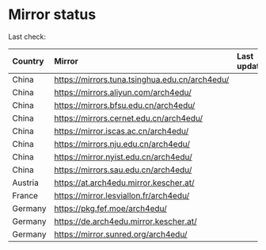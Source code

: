 <script src="./time.js"></script>
# Mirror status
Last check: <script type="text/javascript">localize(1724653778.0713096);</script>

|Country|Mirror|Last update|
|:------|:-----|:----------|
|China|https://mirrors.tuna.tsinghua.edu.cn/arch4edu/|<script type="text/javascript">localize(1724611016);</script>|
|China|https://mirrors.aliyun.com/arch4edu/|<script type="text/javascript">localize(1724611016);</script>|
|China|https://mirrors.bfsu.edu.cn/arch4edu/|<script type="text/javascript">localize(1724611016);</script>|
|China|https://mirrors.cernet.edu.cn/arch4edu/|<script type="text/javascript">localize(1724611016);</script>|
|China|https://mirror.iscas.ac.cn/arch4edu/|<script type="text/javascript">localize(1724611016);</script>|
|China|https://mirrors.nju.edu.cn/arch4edu/|<script type="text/javascript">localize(1724524464);</script>|
|China|https://mirror.nyist.edu.cn/arch4edu/|<script type="text/javascript">localize(1724611016);</script>|
|China|https://mirrors.sau.edu.cn/arch4edu/|<script type="text/javascript">localize(1724611016);</script>|
|Austria|https://at.arch4edu.mirror.kescher.at/|<script type="text/javascript">localize(1724611016);</script>|
|France|https://mirror.lesviallon.fr/arch4edu/|<script type="text/javascript">localize(1724611016);</script>|
|Germany|https://pkg.fef.moe/arch4edu/|<script type="text/javascript">localize(1724611016);</script>|
|Germany|https://de.arch4edu.mirror.kescher.at/|<script type="text/javascript">localize(1724611016);</script>|
|Germany|https://mirror.sunred.org/arch4edu/|<script type="text/javascript">localize(1724611016);</script>|

<script src="./tablefilter/tablefilter.js"></script>
<script src="./table.js"></script>